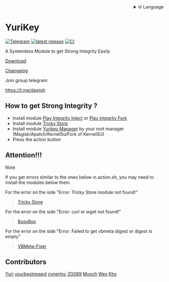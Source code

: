 
<div align="right">
  <details>
    <summary >🌐 Language</summary>
    <div>
      <div align="left">
        <p><a href="https://openaitx.github.io/view.html?user=dpejoh&project=yurikey&lang=en">English</a></p>
        <p><a href="https://openaitx.github.io/view.html?user=dpejoh&project=yurikey&lang=zh-CN">简体中文</a></p>
        <p><a href="https://openaitx.github.io/view.html?user=dpejoh&project=yurikey&lang=zh-TW">繁體中文</a></p>
        <p><a href="https://openaitx.github.io/view.html?user=dpejoh&project=yurikey&lang=ja">日本語</a></p>
        <p><a href="https://openaitx.github.io/view.html?user=dpejoh&project=yurikey&lang=ko">한국어</a></p>
        <p><a href="https://openaitx.github.io/view.html?user=dpejoh&project=yurikey&lang=hi">हिन्दी</a></p>
        <p><a href="https://openaitx.github.io/view.html?user=dpejoh&project=yurikey&lang=th">ไทย</a></p>
        <p><a href="https://openaitx.github.io/view.html?user=dpejoh&project=yurikey&lang=fr">Français</a></p>
        <p><a href="https://openaitx.github.io/view.html?user=dpejoh&project=yurikey&lang=de">Deutsch</a></p>
        <p><a href="https://openaitx.github.io/view.html?user=dpejoh&project=yurikey&lang=es">Español</a></p>
        <p><a href="https://openaitx.github.io/view.html?user=dpejoh&project=yurikey&lang=it">Itapano</a></p>
        <p><a href="https://openaitx.github.io/view.html?user=dpejoh&project=yurikey&lang=ru">Русский</a></p>
        <p><a href="https://openaitx.github.io/view.html?user=dpejoh&project=yurikey&lang=pt">Português</a></p>
        <p><a href="https://openaitx.github.io/view.html?user=dpejoh&project=yurikey&lang=nl">Nederlands</a></p>
        <p><a href="https://openaitx.github.io/view.html?user=dpejoh&project=yurikey&lang=pl">Polski</a></p>
        <p><a href="https://openaitx.github.io/view.html?user=dpejoh&project=yurikey&lang=ar">العربية</a></p>
        <p><a href="https://openaitx.github.io/view.html?user=dpejoh&project=yurikey&lang=fa">فارسی</a></p>
        <p><a href="https://openaitx.github.io/view.html?user=dpejoh&project=yurikey&lang=tr">Türkçe</a></p>
        <p><a href="https://openaitx.github.io/view.html?user=dpejoh&project=yurikey&lang=vi">Tiếng Việt</a></p>
        <p><a href="https://openaitx.github.io/view.html?user=dpejoh&project=yurikey&lang=id">Bahasa Indonesia</a></p>
      </div>
    </div>
  </details>
</div>

# YuriKey
[![Telegram](https://img.shields.io/badge/Follow-Telegram-blue.svg?logo=telegram)](https://t.me/yuriiroot)
[![latest release](https://img.shields.io/github/v/release/dpejoh/yurikey?label=Release&logo=github)](https://github.com/dpejoh/yurikey/releases/latest)
[![CI](https://github.com/dpejoh/yurikey/actions/workflows/ci.yml/badge.svg)](https://github.com/dpejoh/yurikey/actions/workflows/ci.yml)

A Systemless Module to get Strong Integrity Easily 

[Download](https://github.com/dpejoh/yurikey/releases/latest) 

[Changelog](https://raw.githubusercontent.com/dpejoh/yurikey/main/changelog.md) 

Join group telegram:

https://t.me/dpejoh

## How to get Strong Integrity ?
- Install module [Play Integrity Inject](https://github.com/KOWX712/PlayIntegrityFix/releases/latest) or [Play integrity Fork](https://github.com/osm0sis/PlayIntegrityFork/releases/latest)
- Install module [Tricky Store](https://github.com/5ec1cff/TrickyStore/releases/latest)
- Install module [Yurikey Manager](https://github.com/dpejoh/yurikey/releases/latest) by your root manager (Magisk/Apatch/KernelSu/Fork of KernelSU)
- Press the action button

## Attention!!!
> [!NOTE]
>
> If you get errors similar to the ones below in action.sh, you may need to install the modules below them.
>

For the error on the side "Error: Tricky Store module not found!"
> [Tricky Store](https://github.com/5ec1cff/TrickyStore/releases/latest)

For the error on the side "Error: curl or wget not found!"
> [BusyBox](https://mmrl.dev/repository/grdoglgmr/busybox-ndk)

For the error on the side "Error: Failed to get vbmeta digest or digest is empty"
> [VBMeta-Fixer](https://github.com/reveny/Android-VBMeta-Fixer/releases/latest)

## Contributors
[Yuri](https://github.com/Yurii0307)
[yourbestregard](https://github.com/yourbestregard)
[cvnertnc](https://github.com/cvnertnc)
[ZG089](https://github.com/ZG089)
[Munch](https://github.com/SudoNothing404)
[Wes](https://github.com/ihatenodejs)
[Khx](https://github.com/dpejoh)
